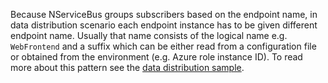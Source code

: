 Because NServiceBus groups subscribers based on the endpoint name, in data distribution scenario each endpoint instance has to be given different endpoint name. Usually that name consists of the logical name e.g. `WebFrontend` and a suffix which can be either read from a configuration file or obtained from the environment (e.g. Azure role instance ID). To read more about this pattern see the [data distribution sample](/samples/routing/data-distribution/).